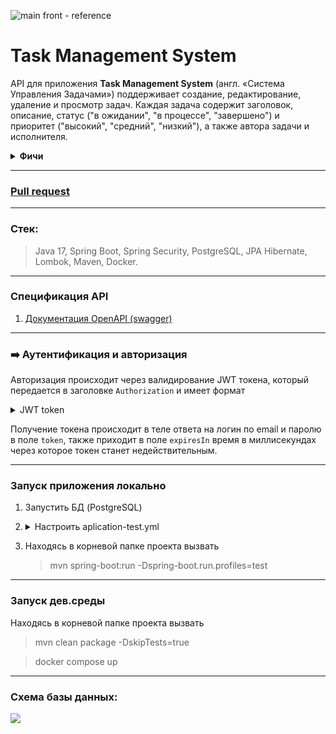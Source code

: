 ![main front - reference](img/front%20page.png)

# **Task Management System**

API для приложения **Task Management System** (англ. «Система Управления Задачами») поддерживает создание, 
редактирование, удаление и просмотр задач. 
Каждая задача содержит заголовок, описание, статус ("в ожидании", "в процессе", "завершено")
и приоритет ("высокий", "средний", "низкий"), а также автора задачи и исполнителя. 

<details><summary><strong>Фичи</strong></summary>

1. Сервис поддерживает аутентификацию и авторизацию пользователей по email и паролю.
2. Доступ к API аутентифицируется с помощью JWT токена.
3. Пользователи могут управлять своими задачами: создавать новые, редактировать существующие, просматривать и удалять,
   менять статус и назначать исполнителей задачи.
4. Пользователи могут просматривать задачи других пользователей, а исполнители задачи могут менять статус своих задач.
5. К задачам можно оставлять комментарии.
6. API позволяет получать задачи конкретного автора или исполнителя,
   а также все комментарии к ним. Обеспечена фильтрация и пагинация вывода.
7. Сервис корректно обрабатывает ошибки и возвращает понятные сообщения, а также валидирует входящие данные.
8. API описан с помощью Open API и Swagger. В сервисе настроен Swagger UI.
9. Написано несколько базовых тестов для проверки основных функций вашей системы.

</details>

---

### [Pull request](https://github.com/elGordoGato/task-management-system/pull/1)

---

### Стек:
> Java 17, Spring Boot, Spring Security, PostgreSQL, JPA Hibernate, Lombok, Maven, Docker.

---

### Спецификация API
1. [Документация OpenAPI (swagger)](https://petstore.swagger.io/?url=https://raw.githubusercontent.com/elGordoGato/task-management-system/blob/jwt-with-email/swagger/task-management-system-openapi.yml)


---

### ➡️ Аутентификация и авторизация
Авторизация происходит через валидирование JWT токена, который передается в заголовке `Authorization`
и имеет формат
<details><summary> JWT token </summary>
Bearer eyJhbGciOiJIUzI1NiJ9.eyJzdWIiOiJib2JAZ21haWwuY29tIiwiaWF0IjoxNzAyMTE4MjQxLCJleHAiOjE3MDIxNDcwNDF9.TapPa7HHd56WFi63phHUd2VbG43752Vc99Kr9Q3O4qk
</details>

Получение токена происходит в теле ответа на логин по email и паролю в поле `token`, 
также приходит в поле `expiresIn` время в миллисекундах через которое токен станет недействительным.

--- 


### Запуск приложения локально

1. Запустить БД (PostgreSQL)
2. <details><summary>Настроить aplication-test.yml</summary>
   <pre>
   spring:
        datasource:
            driverClassName: org.postgresql.Driver <- Драйвер подключения к БД (по умолчанию PostgreSQL)
            url: jdbc:postgresql://localhost:6544/maindb <- адрес для подключения к БД 
            username: root <- Логин для подключения к БД
            password: root <- Пароль для подключения к БД

    </pre>
    </details>
3. Находясь в корневой папке проекта вызвать  
   >   mvn spring-boot:run -Dspring-boot.run.profiles=test

---

### Запуск дев.среды

Находясь в корневой папке проекта вызвать
   > mvn clean package -DskipTests=true

   > docker compose up

---

### Схема базы данных:
<a href="https://dbdiagram.io/d/Explore-With-Me-654275b07d8bbd64654a0018"><img src="img/er_diagram.png"></a>
